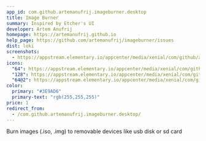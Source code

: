 ```yaml
---
app_id: com.github.artemanufrij.imageburner.desktop
title: Image Burner
summary: Inspired by Etcher's UI
developer: Artem Anufrij
homepage: https://artemanufrij.github.io
help_page: https://github.com/artemanufrij/imageburner/issues
dist: loki
screenshots:
  - https://appstream.elementary.io/appcenter/media/xenial/com/github/artemanufrij.imageburner.desktop/474396D80CA40FF28EF991394B91479A/screenshots/image-1_orig.png
icons:
  "64": https://appstream.elementary.io/appcenter/media/xenial/com/github/artemanufrij.imageburner.desktop/474396D80CA40FF28EF991394B91479A/icons/64x64/com.github.artemanufrij.imageburner_com.github.artemanufrij.imageburner.png
  "128": https://appstream.elementary.io/appcenter/media/xenial/com/github/artemanufrij.imageburner.desktop/474396D80CA40FF28EF991394B91479A/icons/128x128/com.github.artemanufrij.imageburner_com.github.artemanufrij.imageburner.png
  "64@2": https://appstream.elementary.io/appcenter/media/xenial/com/github/artemanufrij.imageburner.desktop/474396D80CA40FF28EF991394B91479A/icons/64x64@2/com.github.artemanufrij.imageburner_com.github.artemanufrij.imageburner.png
color:
  primary: "#3E9AD6"
  primary-text: "rgb(255,255,255)"
price: 1
redirect_from:
  - /com.github.artemanufrij.imageburner.desktop/
---
```


<p>Burn images (.iso, .img) to removable devices like usb disk or sd card</p>